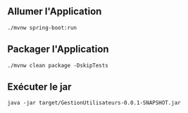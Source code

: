 ## Allumer l'Application
```./mvnw spring-boot:run```

## Packager l'Application
`````./mvnw clean package -DskipTests`````

## Exécuter le jar
```java -jar target/GestionUtilisateurs-0.0.1-SNAPSHOT.jar```